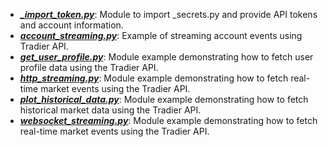 - **_[_import_token.py](_import_token.md)_**: Module to import _secrets.py and provide API tokens and account information.
- **_[account_streaming.py](account_streaming.md)_**: Example of streaming account events using Tradier API.
- **_[get_user_profile.py](get_user_profile.md)_**: Module example demonstrating how to fetch user profile data using the Tradier API.
- **_[http_streaming.py](http_streaming.md)_**: Module example demonstrating how to fetch real-time market events using the Tradier API.
- **_[plot_historical_data.py](plot_historical_data.md)_**: Module example demonstrating how to fetch historical market data using the Tradier API.
- **_[websocket_streaming.py](websocket_streaming.md)_**: Module example demonstrating how to fetch real-time market events using the Tradier API.